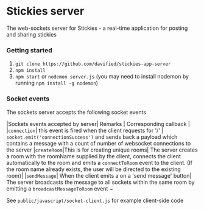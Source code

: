 # Stickies server

The web-sockets server for Stickies - a real-time application for posting and sharing stickies

### Getting started
1) `git clone https://github.com/davified/stickies-app-server`
2) `npm install`
3) `npm start` or `nodemon server.js` (you may need to install nodemon by running `npm install -g nodemon`)

### Socket events
The sockets server accepts the following socket events

|Sockets events accepted by server| Remarks | Corresponding callback |
|`connection`| this event is fired when the client requests for '/' | `socket.emit('connectionSuccess')` and sends back a payload which contains a message with a count of number of websocket connections to the server
|`createRoom`|This is for creating unique rooms| The server creates a room with the roomName supplied by the client, connects the client automatically to the room and emits a `connectToRoom` event to the client. (If the room name already exists, the user will be directed to the existing room)|
|`sendMessage`| When the client emits a on a 'send message' button| The server broadcasts the message to all sockets within the same room by emitting a `broadcastMessageToRoom` event ~

See `public/javascript/socket-client.js` for example client-side code
